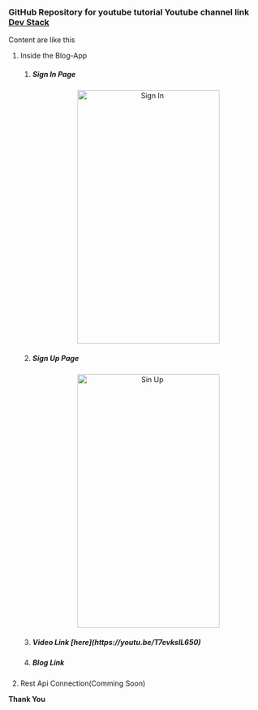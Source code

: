 ### GitHub Repository for youtube tutorial Youtube channel link [Dev Stack](https://www.youtube.com/channel/UCE9YNto5Fc8u7DdOTuCm8rw)

Content are like this

1. Inside the Blog-App

   1. <h5>Sign In Page</h5>
      <p align="center">
        <img src="https://github.com/balram0608/youtube-tutorial/blob/master/image/signIn.gif" width="280" height="500"  title="hover text" alt ="Sign In">
        </p>

   2. <h5>Sign Up Page</h5>
        <p align="center">
        <img src="https://github.com/balram0608/youtube-tutorial/blob/master/image/signup.gif" width="280" height="500"   alt="Sin Up">
      </p>

   3. <h5>Video Link [here](https://youtu.be/T7evkslL650) </h5>

   4. <h5>Blog Link</h5>

2. Rest Api Connection(Comming Soon)

**Thank You**
